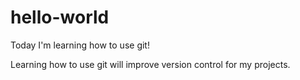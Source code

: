 # hello-world
Today I'm learning how to use git! 

Learning how to use git will improve version control for my projects.
